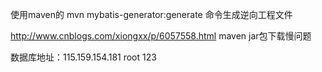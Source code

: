 使用maven的  mvn mybatis-generator:generate 命令生成逆向工程文件

http://www.cnblogs.com/xiongxx/p/6057558.html maven jar包下载慢问题


数据库地址：115.159.154.181 root 123